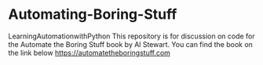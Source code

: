 # Automating-Boring-Stuff
LearningAutomationwithPython This repository is for discussion on code for the Automate the Boring Stuff book by Al Stewart. You can find the book on the link below   https://automatetheboringstuff.com
